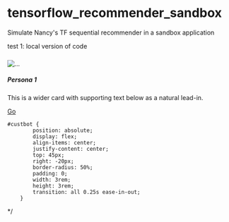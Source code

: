 # tensorflow_recommender_sandbox
Simulate Nancy's TF sequential recommender in a sandbox application

test 1: local version of code
###
<div class="card" style="max-width: 500px;">
      <div class="row">
        <div class="col-md-4">
          <img src="https://randomuser.me/api/portraits/women/10.jpg" class="img-fluid rounded-start" alt="...">
        </div>
        <div class="col-md-8">
          <div class="card-body">
            <h5 class="card-title">Persona 1</h5>
            <p class="card-text">This is a wider card with supporting text below as a natural lead-in.</p>
            <a href="#" class="btn btn-primary" id='custbot'>Go</a>                 
          </div>
        </div>
      </div>
    </div>
    
    #custbot {
            position: absolute;
            display: flex;
            align-items: center;
            justify-content: center;
            top: 45px;
            right: -20px;
            border-radius: 50%;
            padding: 0;
            width: 3rem;
            height: 3rem;
            transition: all 0.25s ease-in-out;
        }
      
     
*/
